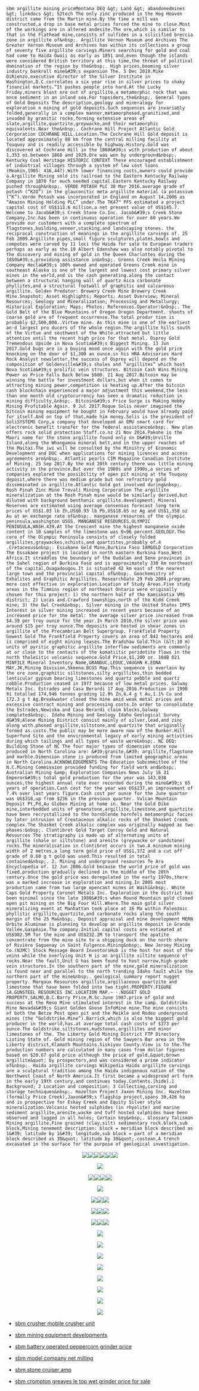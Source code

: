 
```
sbm argillite mining priceMontana DEQ &gt; Land &gt; abandonedmines &gt; linkdocs &gt; 52tech The only zinc produced in the Hog Heaven district came from the Martin mine.By the time a mill was constructed,a drop in base metal prices forced the mine to close.Most of the workings are in altered andesite.The ore,which is similar to that in the Flathead mine,consists of sulfides in a silicified breccia zone in argillite of&nbsp;. Argillite Vernon Museum and Archives The Greater Vernon Museum and Archives has within its collections a group of seventy five argillite carvings.Miners searching for gold and coal had come to Haida Gwaii as early as 1851 and,even though the islands were considered British territory at this time,the threat of political domination of the region by the&nbsp;. High prices,booming silver industry bankroll mine&#39;s expansion The. 5 Dec 2010.Mike DiRienzo,executive director of the Silver Institute in Washington,D.C.correlates a six year rise in silver prices to shaky financial markets.“It pushes people into hard.At the Lucky Friday,miners blast ore out of argillite,a metamorphic rock that was once sediment in an inland sea.For topsiders,the&nbsp;. General Types of Gold Deposits The description,geology and mineralogy for exploration n mining of gold deposits.Such sequences are invariably folded,generally in a complex manner,metamorphosed,granitized,and invaded by granitic rocks,forming extensive areas of slate,argillite,quartzite,greywacke,and their metamorphic equivalents.Near the&nbsp;. Cochrane Hill Project Atlantic Gold Corporation COCHRANE HILL.Location.The Cochrane Hill Gold deposit is located approximately 80 km from the central milling facility at Touquoy and is readily accessible by highway.History.Gold was discovered at Cochrane Hill in the 1860&#39;s with production of about 1,353 oz.between 1868 and 1929.Ore was won by underground&nbsp;. Kentucky Coal Heritage HISTORIC CONTEXT These encouraged establishment of industrial villages through a system of low cost loans (Meakin,1905: 416,447).With lower financing costs,owners could provide a.Argillite Mining sold its railroad to the Eastern Kentucky Railway Company in 1870 for much needed capital.Eastern Kentucky Railway pushed through&nbsp;. VERDE POTASH PLC 30 Mar 2016.average grade of potash (“K2O”) in the glauconitic meta argillite material (a potassium (“K”).Verde Potash was incorporated in England on August 14,2006 as “Amazon Mining Holding PLC” under.The TK47™ PFS estimated a project capital cost of US$113.6 million,a net present value of US$145.7. Welcome to Jacob&#39;s Creek Stone Co.Inc. Jacob&#39;s Creek Stone Company,Inc.has been in continuous operation for over 60 years.We provide our customers with a complete spectrum of flagstones,building,veneer,stacking,and landscaping stones. the reciprocal construction of meanings in the argillite carvings of. 25 Feb 2009.Argillite pipes,small figure sculptures,plates,bowls and compotes were carved by 11 loci the Haida for sale to European traders perhaps as early as the.19 Albert Edenshaw was also notably pivotal to the discovery and mining of gold in the Queen Charlottes during the 1850&#39;s,providing assistance in&nbsp;. Greens Creek Hecla Mining Company Hecla&#39;s 100% owned and operated Greens Creek mine in southeast Alaska is one of the largest and lowest cost primary silver mines in the world,and is the cash generating.along the contact between a structural hanging wall of quartz mica carbonate phyllites,and a structural footwall of graphitic and calcareous argillite. Golden Predator: Brewery Creek Mine Brewery Creek Mine.Snapshot; Asset Highlights; Reports; Asset Overview; Mineral Resources; Geology and Mineralization; Processing and Metallurgy; Historical Exploration; Maps; Photos; References.Operator:&nbsp;. The Gold Belt of the Blue Mountains of Oregon Oregon Department. shoots of coarse gold are of frequent occurrence.The total produr tion is probably $2,500,000..Virtue mine. As this mine is one of the earliest an·d largest pro ducers of the whole region.The argillite hills south of the Virtue and southwest of the White.attracted but little attention until the recent high price for that metal. Osprey Gold Tremendous Upside in Nova Scotia&#39;s Biggest Mining. 13 Jun 2017.Gold bugs are in a buying mood once again with the gold price knocking on the door of $1,300 an ounce.in his HRA Advisories Hard Rock Analyst newsletter,the success of Osprey will depend on the composition of Goldenville&#39;s shales and “argillites” which host Nova Scotia&#39;s prolific vein structures. Bitcoin Cash Wins Mining Power as Price Falls Back Below $600. 21 Aug 2017.Bitcoin may be winning the battle for investment dollars,but when it comes to attracting mining power,competition is heating up.After the bitcoin cash blockchain experienced a major adjustment this weekend,the less than one month old cryptocurrency has seen a dramatic reduction in mining difficulty,&nbsp;. Bitcoin&#39;s Price Surge is Making Hobby Mining Profitable Again. 9 Jul 2017.Roque Solis never imagined the bitcoin mining equipment he bought in February would have already paid for itself.And on top of that,made him money.Solis is the president of SoliSYSTEMS Corp,a company that developed an EMV smart card for electronic benefit transfer for the federal assistance&nbsp;. New plan offers rock solid protection Stuff.co.nz 21 Nov 2014.Pakohe is the Maori name for the stone argillite found only on D&#39;Urville Island,along the Whangamoa mineral belt,and in the upper reaches of the Maitai.The iwi will be consulted by the Ministry of Economic Development and DOC when applications for mining licences and access agreements are&nbsp;. Atlantic pearls CIM Magazine Canadian Institute of Mining. 25 Sep 2017.By the mid 20th century there was little mining activity in the province.But over the 1980s and 1990s,a series of companies explored the possibility of open pit mining at the Touquoy deposit,where there was medium grade but non refractory gold disseminated in argillite.Atlantic Gold got involved during&nbsp;. Rosh Pinah Zinc Mine Trevali Mining Corporation The argillite mineralization at the Rosh Pinah mine would be similarly derived,but diluted with background benthonic argillite.development; Mineral Reserves are estimated using average consensus forecast long term prices of US$1.03 lb Zn,US$0.93 lb Pb,US$18.65 oz Ag and US$1,358 oz Au at an exchange rate of&nbsp;. manganese resources of the olympic peninsula,washington USGS. MANGANESE RESOURCES,OLYMPIC PENINSULA,WASH.439.At the Crescent mine the highest manganese oxide content in 10 samples of the limestone was 0»96 percent.GEOLOGY.The core of the Olympic Peninsula consists of closely folded argillites,graywackes,schists,and quartzites,probably of.4 .Cretaceous&nbsp;. Essakane Gold Mine,Burkina Faso IAMGOLD Corporation The Essakane project is located in north eastern Burkina Faso,West Africa.It straddles the boundary of the Oudalan and Seno provinces in the Sahel region of Burkina Faso and is approximately 330 km northeast of the capital,Ouagadougou.It is situated 42 km east of the nearest large town and the provincial capital of&nbsp;. Geochemistry of Exhalites and Graphitic Argillites. ResearchGate 29 Feb 2004.programs more cost effective in exploration.Location of Study Areas.Five study areas in the Timmins region of northeast Ontario were originally chosen for this project: 1) the northern half of the Kamiskotia VMS district; 2) Lucas and.Crawford townships,north of the Kidd Creek mine; 3) the Owl Creek&nbsp;. Silver mining in the United States IPFS Interest in silver mining increased in recent years because of an increased price for the metal: the average silver price increased from $4.39 per troy ounce for the year.In March 2016,the silver price was around $15 per troy ounce.The deposits are hosted in shear zones in argillite of the Precambrian Belt Supergroup. Frankfield Property Gowest Gold The Frankfield Property covers an area of 842 hectares and is comprised of eight mining leases.The Bradshaw Gold.Thin (&lt;10 m) units of pyritic graphitic argillite interflow sediments are commonly at or close to the contacts of the komatiitic peridotite flows in the north tholeiitic volcanic sequence.Gold Price,$1,200 oz. 104B 021 MINFILE Mineral Inventory Name,GRANDUC,LEDUC,VAUGHN K.EDNA MAY,JK,Mining Division,Skeena.BCGS Map.This sequence is overlain by the ore zone,graphitic siltstones,silty argillites,thin bedded lenticular gypsum bearing limestones and quartz pebble and quartz cobble.Production ceased in 1977 because of low metal prices. Galway Metals Inc. Estrades and Casa Berardi 17 Aug 2016.Production in 1990 91 totalled 174,946 tonnes grading 12.9% Zn,6.4 g t Au,1.1% Cu and 172.3 g t Ag.Breakwater closed the mine amid weak metal prices and excessive contract mining and processing costs.In order to consolidate the Estrades,Newiska and Casa Berardi claim blocks,Galway completed&nbsp;. Idaho Mining and Geology Idaho Geological Survey d&#39;Alene Mining District consist mainly of silver,lead,and zinc along with.phosed argillite,siltstone,and quartzite that originally formed as.costs.The public may be more aware now of the Bunker.Hill Superfund Site and the environmental legacy of early mining activities during which tailings and all types of waste were&nbsp;. NC DEQ: Building Stone of NC The four major types of dimension stone now produced in North Carolina are: &#39;granite,&#39; argillite,flagstone and marble.Dimension stone is produced from limited geographic areas in North Carolina.ACKNOWLEDGEMENTS The Education Subcommittee of the N.C.Mining Commission provided funding for field work and&nbsp;. Australian Mining &amp; Exploration Companies News July 16 31 Emperor&#39;s total gold production for the year was 143,038 ounces,the highest annual rate ever recorded during the mine&#39;s 65 years of operation.Cash cost for the year was US$237,an improvement of 7.4% over last years figure.Cash cost per ounce for the June quarter was US$318,up from $236 in the previous quarter. Vulcan Mountain Deposit Pt,Pd,Au Globex Mining at home in. Near the Gold Dike mine,interbedded units of greenstone,argillite,limestone,and quartzite have been recrystallized to the hornblende hornfels metamorphic facies by later intrusion of Creataceous alkalic rocks of the Shasket Creek complex.The Shasket Creek alkalic complex was originally mapped as two phases:&nbsp;. Clontibret Gold Target Conroy Gold and Natural Resources The stratigraphy is made up of alternating units of argillite (shale or siltstone) and arenite (greywacke or sandstone) rocks.The mineralisation in Clontibret occurs in two.A minimum mining width of 2 metres,a long term gold price of US$1,372 and a cut off grade of 0.60 g t gold was used.This resulted in total contained&nbsp;. 2. Mining and underground resources Te Ara Encyclopedia of. 12 Jun 2006.Gold because the world price of gold was fixed,production gradually declined in the middle of the 20th century.Once the gold price was deregulated in the early 1970s,there was a marked increase in exploration and mining.In 2005 most production came from two large opencast mines at Waihī&nbsp;. White Caps Gold Property Coronet Metals Inc. Exploration in the district has been minimal since the late 1980&#39;s when Round Mountain gold closed open pit mining on the Big Four Hill.Where.The main gold silver mineralizing event at Manhattan took place at 16 Ma within Paleozoic phyllitic argillite,quartzite,and carbonate rocks along the south margin of the 25 Ma&nbsp;. Deposit appraisal and mine development MERN Orbite Aluminae is planning to develop an argillite deposit in Grande Vallée,Gaspésie.The company.Initial capital costs are estimated at US$982.5M for the mine and US$232.2M to transport the apatite concentrate from the mine site to a shipping dock on the north shore of Rivière Saguenay in Saint Fulgence.Mining&nbsp;. New Jersey Mining Co.(NJMC) Stock Message Board InvestorsHub is the host for most of the veins while the overlying Unit H is an argillite siltite sequence of rocks.Near the fault,Unit G has been found to host narrow,high grade vein structures.In the southern part of the mine,gold mineralization is found near and parallel to the north trending Idaho fault while the northern part of the mine&nbsp;. geological summary report nugget property. Margaux Resources argillite,argillaceous quartzite and limestone that have been folded into two tight.PROPERTY.FIGURE 1A.GUNSTEEL RESOURCES INC.LOCATION MAP.~ ·.NUGGET GOLD PROPERTY,SALMO,B.C.Barry Price,M.Sc.June 1987.price of gold and success at the Reno Mine stimulated interest in the camp. Goldstrike Mine Nevada&#39;s Giant Golden Goose InfoMine mine.The mine consists of both the Betze Post open pit and the Meikle and Rodeo underground mines (the “Goldstrike.Mine”).Barrick,which is also the biggest gold producer in the world,has.at average total cash costs of $373 per ounce.The Goldstrike.siltstones,mudstones,argillites and minor limestones of the. The Liberty Gold Mining District FTP Directory Listing State of. Gold mining region of the Sawyers Bar area in the Liberty district,Klamath Mountains.Siskiyou County.View is to the.The production numbers are calculated in many cases from dollar figures based on $20.67 gold price although the price of gold.&quot;brown argillite&quot; by prospectors,and was considered a prime indicator of&nbsp;. Haida argillite carvings Wikipedia Haida argillite carvings are a sculptural tradition among the Haida indigenous nation of the Northwest Coast of North America.It first became a widespread art form in the early 19th century,and continues today.Contents.[hide].1 Background; 2 Location and composition; 3 Collecting,carving and storage techniques&nbsp;. Hazelton Project Jaxon Mining Inc. Hazelton (formally Price Creek),Jaxon&#39;s flagship project,spans 39,426 ha and is prospective for Eskay Creek and Equity Silver style mineralization.Volcanic hosted sulphides (in rhyolite) and marine sediment argillite,arenite,wacke and tuff hosted sulphides have been observed and logged in all holes; Certain key&nbsp;. Glossary Talisman Mining argillite,Fine grained (clay,silt) sedimentary rock.block,sub block,Mining tenement description: block = meridian block described as 1&#39; latitude by 1&#39; longitude,sub block = part of a meridian block described as 30&quot; latitude by 30&quot;.costean,A trench excavated in the surface for the purpose of geological investigation. 
```

<div align="center">
  
<a rel="nofollow" href="https://m.shibang-china.com?f=github&k=sbm+argillite+mining+price"><img src="https://static.shibang-china.com/en/l.png"></a><img src="https://static.shibang-china.com/en/hw.png"><a rel="nofollow" href="https://m.shibang-china.com/product/?f=github&k=sbm+argillite+mining+price"><img src="https://static.shibang-china.com/en/p.png"></a><a rel="nofollow" href="https://m.shibang-china.com/cases/?f=github&k=sbm+argillite+mining+price"><img src="https://static.shibang-china.com/en/c.png"></a><a rel="nofollow" href="https://m.shibang-china.com/news/?f=github&k=sbm+argillite+mining+price"><img src="https://static.shibang-china.com/en/n.png"></a><a rel="nofollow" href="https://m.shibang-china.com?f=github&k=sbm+argillite+mining+price"><img src="https://static.shibang-china.com/en/m.png"></a>

<a rel="nofollow" href="https://m.shibang-china.com/product/?f=github&k=sbm+argillite+mining+price"><img src="https://static.shibang-china.com/en/b.jpg"></a>
  
<a rel="nofollow" href="https://m.shibang-china.com/solution-aggregate.html?f=github&k=sbm+argillite+mining+price"><img src="https://static.shibang-china.com/en/a.jpg"></a><a rel="nofollow" href="https://m.shibang-china.com/solution-mine.html?f=github&k=sbm+argillite+mining+price"><img src="https://static.shibang-china.com/en/m.jpg"></a><a rel="nofollow" href="https://m.shibang-china.com/solution-mill.html?f=github&k=sbm+argillite+mining+price"><img src="https://static.shibang-china.com/en/g.jpg"></a><a rel="nofollow" href="https://m.shibang-china.com/solution-epc.html?f=github&k=sbm+argillite+mining+price"><img src="https://static.shibang-china.com/en/e.jpg"></a>

<a rel="nofollow" href="https://m.shibang-china.com/product/?f=github&k=sbm+argillite+mining+price"><img src="https://static.shibang-china.com/en/a-p.png"></a>

<a rel="nofollow" href="https://m.shibang-china.com/product/crusher/c6x.html?f=github&k=sbm+argillite+mining+price"><img src="https://static.shibang-china.com/en/j.jpg"></a><a rel="nofollow" href="https://m.shibang-china.com/product/crusher/ci5x.html?f=github&k=sbm+argillite+mining+price"><img src="https://static.shibang-china.com/en/i.jpg"></a><a rel="nofollow" href="https://m.shibang-china.com/product/crusher/hst.html?f=github&k=sbm+argillite+mining+price"><img src="https://static.shibang-china.com/en/c.jpg"></a>

<a rel="nofollow" href="https://m.shibang-china.com/product/mill/mtw.html?f=github&k=sbm+argillite+mining+price"><img src="https://static.shibang-china.com/en/mtw.jpg"></a><a rel="nofollow" href="https://m.shibang-china.com/product/mill/scm.html?f=github&k=sbm+argillite+mining+price"><img src="https://static.shibang-china.com/en/scm.jpg"></a><a rel="nofollow" href="https://m.shibang-china.com/product/mill/lm.html?f=github&k=sbm+argillite+mining+price"><img src="https://static.shibang-china.com/en/lm.jpg"></a>

<a rel="nofollow" href="https://m.shibang-china.com/product/sand/vsi6x.html?f=github&k=sbm+argillite+mining+price"><img src="https://static.shibang-china.com/en/6x.jpg"></a><a rel="nofollow" href="https://m.shibang-china.com/product/sand/vu.html?f=github&k=sbm+argillite+mining+price"><img src="https://static.shibang-china.com/en/vu.jpg"></a><a rel="nofollow" href="https://m.shibang-china.com/product/mobile/klun.html?f=github&k=sbm+argillite+mining+price"><img src="https://static.shibang-china.com/en/k.jpg"></a>

<a rel="nofollow" href="https://m.shibang-china.com/cases/?f=github&k=sbm+argillite+mining+price"><img src="https://static.shibang-china.com/en/case.png"></a>

<a rel="nofollow" href="https://m.shibang-china.com/cases/aggregate/202.html?f=github&k=sbm+argillite+mining+price"><img src="https://static.shibang-china.com/en/c-1.jpg"></a>

<a rel="nofollow" href="https://m.shibang-china.com/cases/aggregate/203.html?f=github&k=sbm+argillite+mining+price"><img src="https://static.shibang-china.com/en/c-2.jpg"></a>

<a rel="nofollow" href="https://m.shibang-china.com/cases/mill/123.html?f=github&k=sbm+argillite+mining+price"><img src="https://static.shibang-china.com/en/c-3.jpg"></a>

<a rel="nofollow" href="https://m.shibang-china.com/contact_us.html?f=github&k=sbm+argillite+mining+price"><img src="https://static.shibang-china.com/en/contact.png"></a>

<a rel="nofollow" href="https://swt.shibang-china.com/?f=github&k=sbm+argillite+mining+price"><img src="https://static.shibang-china.com/en/chat.png"></a>

<a rel="nofollow" href="https://whatsapp.shibangsoft.com/WhatsApp.php?f=github&k=sbm+argillite+mining+price"><img src="https://static.shibang-china.com/en/whatsapp.png"></a>

<a rel="nofollow" href="https://m.shibang-china.com/?f=github&k=sbm+argillite+mining+price"><img src="https://static.shibang-china.com/en/website.png"></a>

</div>


* [sbm crusher mobile crusher unit](sbm%20crusher%20mobile%20crusher%20unit.md)

* [sbm mining equipment developments](sbm%20mining%20equipment%20developments.md)

* [sbm battery operated peppercorn grinder price](sbm%20battery%20operated%20peppercorn%20grinder%20price.md)

* [sbm model company net milling](sbm%20model%20company%20net%20milling.md)

* [sbm stone cruiser amp](sbm%20stone%20cruiser%20amp.md)

* [sbm crompton greaves le top wet grinder price for sale](sbm%20crompton%20greaves%20le%20top%20wet%20grinder%20price%20for%20sale.md)